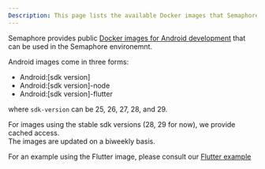 ```yaml
---
Description: This page lists the available Docker images that Semaphore provides for Android development.
---
```


Semaphore provides public [Docker images for Android development](/ci-cd-environment/semaphore-registry-images/#android) that can be used in the Semaphore environemnt.

Android images come in three forms:

- Android:[sdk version]
- Android:[sdk version]-node
- Android:[sdk version]-flutter

where `sdk-version` can be 25, 26, 27, 28, and 29.

For images using the stable sdk versions (28, 29 for now), we provide cached access.<br/>
The images are updated on a biweekly basis.

For an example using the Flutter image, please consult our [Flutter example](flutter.md)
